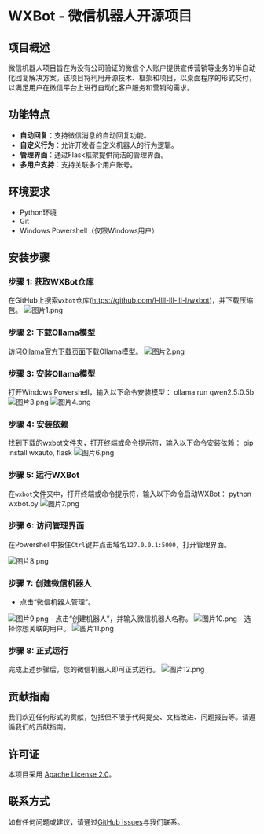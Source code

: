 # WXBot - 微信机器人开源项目


## 项目概述
微信机器人项目旨在为没有公司验证的微信个人账户提供宣传营销等业务的半自动化回复解决方案。该项目将利用开源技术、框架和项目，以桌面程序的形式交付，以满足用户在微信平台上进行自动化客户服务和营销的需求。

## 功能特点
- **自动回复**：支持微信消息的自动回复功能。
- **自定义行为**：允许开发者自定义机器人的行为逻辑。
- **管理界面**：通过Flask框架提供简洁的管理界面。
- **多用户支持**：支持关联多个用户账号。

## 环境要求
- Python环境
- Git
- Windows Powershell（仅限Windows用户）

## 安装步骤

### 步骤 1: 获取WXBot仓库
在GitHub上搜索`wxbot`仓库(https://github.com/l-llll-lll-lll-l/wxbot)，并下载压缩包。
<img alt="图片1.png" src="(https://github.com/l-llll-lll-lll-l/wxbot/main/图片1.png)"/>

### 步骤 2: 下载Ollama模型
访问[Ollama官方下载页面](https://ollama.com/download)下载Ollama模型。
<img alt="图片2.png" src="C:\Users\lenovo\Desktop\wechatAI\图片2.png"/>

### 步骤 3: 安装Ollama模型
打开Windows Powershell，输入以下命令安装模型：
ollama run qwen2.5:0.5b
<img alt="图片3.png" src="C:\Users\lenovo\Desktop\wechatAI\图片3.png"/>
<img alt="图片4.png" src="C:\Users\lenovo\Desktop\wechatAI\图片4.png"/>

### 步骤 4: 安装依赖
找到下载的wxbot文件夹，打开终端或命令提示符，输入以下命令安装依赖：
pip install wxauto, flask
<img alt="图片6.png" src="C:\Users\lenovo\Desktop\wechatAI\图片6.png"/>

### 步骤 5: 运行WXBot
在`wxbot`文件夹中，打开终端或命令提示符，输入以下命令启动WXBot：
python wxbot.py
<img alt="图片7.png" src="C:\Users\lenovo\Desktop\wechatAI\图片7.png"/>

### 步骤 6: 访问管理界面
在Powershell中按住`Ctrl`键并点击域名`127.0.0.1:5000`，打开管理界面。

<img alt="图片8.png" src="C:\Users\lenovo\Desktop\wechatAI\图片8.png"/>

### 步骤 7: 创建微信机器人
- 点击“微信机器人管理”。
<img alt="图片9.png" src="C:\Users\lenovo\Desktop\wechatAI\图片9.png"/>
- 点击“创建机器人”，并输入微信机器人名称。
<img alt="图片10.png" src="C:\Users\lenovo\Desktop\wechatAI\图片10.png"/>
- 选择你想关联的用户。
<img alt="图片11.png" src="C:\Users\lenovo\Desktop\wechatAI\图片11.png"/>

### 步骤 8: 正式运行
完成上述步骤后，您的微信机器人即可正式运行。
<img alt="图片12.png" src="C:\Users\lenovo\Desktop\wechatAI\图片12.png"/>

## 贡献指南
我们欢迎任何形式的贡献，包括但不限于代码提交、文档改进、问题报告等。请遵循我们的贡献指南。

## 许可证
本项目采用 [Apache License 2.0](LICENSE)。

## 联系方式
如有任何问题或建议，请通过[GitHub Issues](https://github.com/l-llll-lll-lll-l/wxbot/issues)与我们联系。
